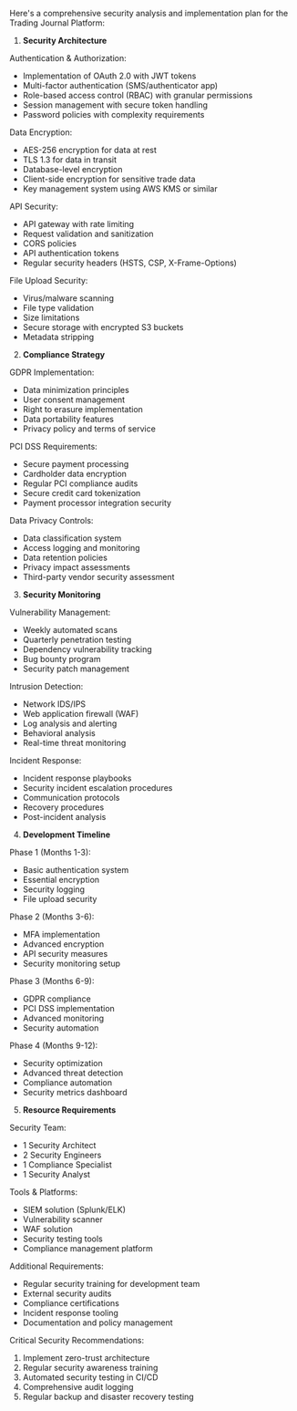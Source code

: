 Here's a comprehensive security analysis and implementation plan for the Trading Journal Platform:

1. **Security Architecture**

Authentication & Authorization:
- Implementation of OAuth 2.0 with JWT tokens
- Multi-factor authentication (SMS/authenticator app)
- Role-based access control (RBAC) with granular permissions
- Session management with secure token handling
- Password policies with complexity requirements

Data Encryption:
- AES-256 encryption for data at rest
- TLS 1.3 for data in transit
- Database-level encryption
- Client-side encryption for sensitive trade data
- Key management system using AWS KMS or similar

API Security:
- API gateway with rate limiting
- Request validation and sanitization
- CORS policies
- API authentication tokens
- Regular security headers (HSTS, CSP, X-Frame-Options)

File Upload Security:
- Virus/malware scanning
- File type validation
- Size limitations
- Secure storage with encrypted S3 buckets
- Metadata stripping

2. **Compliance Strategy**

GDPR Implementation:
- Data minimization principles
- User consent management
- Right to erasure implementation
- Data portability features
- Privacy policy and terms of service

PCI DSS Requirements:
- Secure payment processing
- Cardholder data encryption
- Regular PCI compliance audits
- Secure credit card tokenization
- Payment processor integration security

Data Privacy Controls:
- Data classification system
- Access logging and monitoring
- Data retention policies
- Privacy impact assessments
- Third-party vendor security assessment

3. **Security Monitoring**

Vulnerability Management:
- Weekly automated scans
- Quarterly penetration testing
- Dependency vulnerability tracking
- Bug bounty program
- Security patch management

Intrusion Detection:
- Network IDS/IPS
- Web application firewall (WAF)
- Log analysis and alerting
- Behavioral analysis
- Real-time threat monitoring

Incident Response:
- Incident response playbooks
- Security incident escalation procedures
- Communication protocols
- Recovery procedures
- Post-incident analysis

4. **Development Timeline**

Phase 1 (Months 1-3):
- Basic authentication system
- Essential encryption
- Security logging
- File upload security

Phase 2 (Months 3-6):
- MFA implementation
- Advanced encryption
- API security measures
- Security monitoring setup

Phase 3 (Months 6-9):
- GDPR compliance
- PCI DSS implementation
- Advanced monitoring
- Security automation

Phase 4 (Months 9-12):
- Security optimization
- Advanced threat detection
- Compliance automation
- Security metrics dashboard

5. **Resource Requirements**

Security Team:
- 1 Security Architect
- 2 Security Engineers
- 1 Compliance Specialist
- 1 Security Analyst

Tools & Platforms:
- SIEM solution (Splunk/ELK)
- Vulnerability scanner
- WAF solution
- Security testing tools
- Compliance management platform

Additional Requirements:
- Regular security training for development team
- External security audits
- Compliance certifications
- Incident response tooling
- Documentation and policy management

Critical Security Recommendations:
1. Implement zero-trust architecture
2. Regular security awareness training
3. Automated security testing in CI/CD
4. Comprehensive audit logging
5. Regular backup and disaster recovery testing